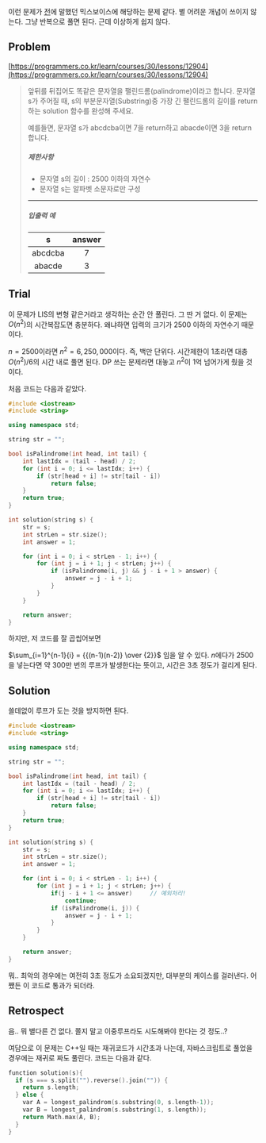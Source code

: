 이런 문제가 [전](https://enhanced.kr/postviewer/756)에 말했던 믹스보이스에 해당하는 문제 같다. 별 어려운 개념이 쓰이지 않는다. 그냥 반복으로 풀면 된다. 근데 이상하게 쉽지 않다.



## Problem

[https://programmers.co.kr/learn/courses/30/lessons/12904](https://programmers.co.kr/learn/courses/30/lessons/12904)

> 앞뒤를 뒤집어도 똑같은 문자열을 팰린드롬(palindrome)이라고 합니다.
> 문자열 s가 주어질 때, s의 부분문자열(Substring)중 가장 긴 팰린드롬의 길이를 return 하는 solution 함수를 완성해 주세요.
>
> 예를들면, 문자열 s가 abcdcba이면 7을 return하고 abacde이면 3을 return합니다.
>
> ##### 제한사항
>
> - 문자열 s의 길이 : 2500 이하의 자연수
> - 문자열 s는 알파벳 소문자로만 구성
>
> ------
>
> ##### 입출력 예
>
> |    s    | answer |
> | :-----: | :----: |
> | abcdcba |   7    |
> | abacde  |   3    |



## Trial

이 문제가 LIS의 변형 같은거라고 생각하는 순간 안 풀린다. 그 딴 거 없다. 이 문제는 $O(n^2)$의 시간복잡도면 충분하다. 왜냐하면 입력의 크기가 2500 이하의 자연수기 때문이다.

$n = 2500$이라면 $n^2 = 6,250,000$이다. 즉, 백만 단위다. 시간제한이 1초라면 대충 $O(n^2) / 6$의 시간 내로 풀면 된다. DP 쓰는 문제라면 대놓고 $n^2$이 1억 넘어가게 줬을 것이다.

처음 코드는 다음과 같았다.

```c++
#include <iostream>
#include <string>

using namespace std;

string str = "";

bool isPalindrome(int head, int tail) {
    int lastIdx = (tail - head) / 2;
    for (int i = 0; i <= lastIdx; i++) {
        if (str[head + i] != str[tail - i])
            return false;
    }
    return true;
}

int solution(string s) {
    str = s;
    int strLen = str.size();
    int answer = 1;

    for (int i = 0; i < strLen - 1; i++) {
        for (int j = i + 1; j < strLen; j++) {
            if (isPalindrome(i, j) && j - i + 1 > answer) {
                answer = j - i + 1;
            }
        }
    }

    return answer;
}
```

하지만, 저 코드를 잘 곱씹어보면

$\sum_{i=1}^{n-1}{i} = {{(n-1)(n-2)} \over {2}}$ 임을 알 수 있다. $n$에다가 2500을 넣는다면 약 300만 번의 루프가 발생한다는 뜻이고, 시간은 3초 정도가 걸리게 된다.



## Solution

쓸데없이 루프가 도는 것을 방지하면 된다.

```c++
#include <iostream>
#include <string>

using namespace std;

string str = "";

bool isPalindrome(int head, int tail) {
    int lastIdx = (tail - head) / 2;
    for (int i = 0; i <= lastIdx; i++) {
        if (str[head + i] != str[tail - i])
            return false;
    }
    return true;
}

int solution(string s) {
    str = s;
    int strLen = str.size();
    int answer = 1;

    for (int i = 0; i < strLen - 1; i++) {
        for (int j = i + 1; j < strLen; j++) {
            if(j - i + 1 <= answer)		// 예외처리!
                continue;
            if (isPalindrome(i, j)) {
                answer = j - i + 1;
            }
        }
    }

    return answer;
}
```

뭐.. 최악의 경우에는 여전히 3초 정도가 소요되겠지만, 대부분의 케이스를 걸러낸다. 어쨌든 이 코드로 통과가 되더라.



## Retrospect

음.. 뭐 별다른 건 없다. 쫄지 말고 이중루프라도 시도해봐야 한다는 것 정도..?

여담으로 이 문제는 C++일 때는 재귀코드가 시간초과 나는데, 자바스크립트로 풀었을 경우에는 재귀로 짜도 풀린다. 코드는 다음과 같다.

```c++
function solution(s){
  if (s === s.split("").reverse().join("")) {
    return s.length; 
  } else { 
    var A = longest_palindrom(s.substring(0, s.length-1)); 
    var B = longest_palindrom(s.substring(1, s.length)); 
    return Math.max(A, B); 
  }
}
```

